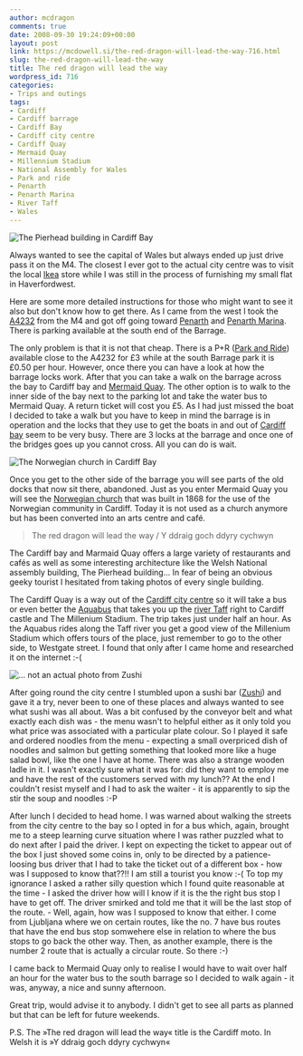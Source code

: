 ```yaml
---
author: mcdragon
comments: true
date: 2008-09-30 19:24:09+00:00
layout: post
link: https://mcdowell.si/the-red-dragon-will-lead-the-way-716.html
slug: the-red-dragon-will-lead-the-way
title: The red dragon will lead the way
wordpress_id: 716
categories:
- Trips and outings
tags:
- Cardiff
- Cardiff barrage
- Cardiff Bay
- Cardiff city centre
- Cardiff Quay
- Mermaid Quay
- Millennium Stadium
- National Assembly for Wales
- Park and ride
- Penarth
- Penarth Marina
- River Taff
- Wales
---
```


![The Pierhead building in Cardiff Bay](https://img.mcdowell.si/2008/09/the_pierhead_building_cardiff_bay1-1.jpg "The Pierhead building in Cardiff Bay")

Always wanted to see the capital of Wales but always ended up just drive pass it on the M4. The closest I ever got to the actual city centre was to visit the local [Ikea](https://en.wikipedia.org/wiki/IKEA) store while I was still in the process of furnishing my small flat in Haverfordwest.

Here are some more detailed instructions for those who might want to see it also but don't know how to get there. As I came from the west I took the [A4232](https://en.wikipedia.org/wiki/A4232_road) from the M4 and got off going toward [Penarth](https://en.wikipedia.org/wiki/Penarth) and [Penarth Marina](https://en.wikipedia.org/wiki/Penarth_Marina). There is parking available at the south end of the Barrage.

The only problem is that it is not that cheap. There is a P+R ([Park and Ride](https://en.wikipedia.org/wiki/Park_and_ride)) available close to the A4232 for £3 while at the south Barrage park it is £0.50 per hour. However, once there you can have a look at how the barrage locks work. After that you can take a walk on the barrage across the bay to Cardiff bay and [Mermaid Quay](https://www.mermaidquay.co.uk/). The other option is to walk to the inner side of the bay next to the parking lot and take the water bus to Mermaid Quay. A return ticket will cost you £5. As I had just missed the boat I decided to take a walk but you have to keep in mind the barrage is in operation and the locks that they use to get the boats in and out of [Cardiff bay](https://en.wikipedia.org/wiki/Cardiff_Bay) seem to be very busy. There are 3 locks at the barrage and once one of the bridges goes up you cannot cross. All you can do is wait.

![The Norwegian church in Cardiff Bay](https://img.mcdowell.si/2008/09/the_norwegian_church_cardiff_bay11-1.jpg "The Norwegian church in Cardiff Bay")

Once you get to the other side of the barrage you will see parts of the old docks that now sit there, abandoned. Just as you enter Mermaid Quay you will see the [Norwegian church](https://www.norwegianchurchcardiff.com/) that was built in 1868 for the use of the Norwegian community in Cardiff. Today it is not used as a church anymore but has been converted into an arts centre and café.


> The red dragon will lead the way / Y ddraig goch ddyry cychwyn


The Cardiff bay and Marmaid Quay offers a large variety of restaurants and cafés as well as some interesting architecture like the Welsh National assembly building, The Pierhead building... In fear of being an obvious geeky tourist I hesitated from taking photos of every single building.

The Cardiff Quay is a way out of the [Cardiff city centre](https://en.wikipedia.org/wiki/Cardiff_city_centre) so it will take a bus or even better the [Aquabus](https://www.cardiffaquabus.com/) that takes you up the [river Taff](https://en.wikipedia.org/wiki/River_Taff) right to Cardiff castle and The Millenium Stadium. The trip takes just under half an hour. As the Aquabus rides along the Taff river you get a good view of the Millenium Stadium which offers tours of the place, just remember to go to the other side, to Westgate street. I found that only after I came home and researched it on the internet :-(

![](https://img.mcdowell.si/2008/09/kaitenzushi21-1.jpg "... not an actual photo from Zushi")

After going round the city centre I stumbled upon a sushi bar ([Zushi](https://www.zushicardiff.com/)) and gave it a try, never been to one of these places and always wanted to see what sushi was all about. Was a bit confused by the conveyor belt and what exactly each dish was - the menu wasn't to helpful either as it only told you what price was associated with a particular plate colour. So I played it safe and ordered noodles from the menu - expecting a small overpriced dish of noodles and salmon but getting something that looked more like a huge salad bowl, like the one I have at home. There was also a strange wooden ladle in it. I wasn't exactly sure what it was for: did they want to employ me and have the rest of the customers served with my lunch?? At the end I couldn't resist myself and I had to ask the waiter - it is apparently to sip the stir the soup and noodles :-P


After lunch I decided to head home. I was warned about walking the streets from the city centre to the bay so I opted in for a bus which, again, brought me to a steep learning curve situation where I was rather puzzled what to do next after I paid the driver. I kept on expecting the ticket to appear out of the box I just shoved some coins in, only to be directed by a patience-loosing bus driver that I had to take the ticket out of a different box - how was I supposed to know that??!! I am still a tourist you know :-( To top my ignorance I asked a rather silly question which I found quite reasonable at the time - I asked the driver how will I know if it is the the right bus stop I have to get off. The driver smirked and told me that it will be the last stop of the route. - Well, again, how was I supposed to know that either. I come from Ljubljana where we on certain routes, like the no. 7 have bus routes that have the end bus stop somwehere else in relation to where the bus stops to go back the other way. Then, as another example, there is the number 2 route that is actually a circular route. So there :-)

I came back to Mermaid Quay only to realise I would have to wait over half an hour for the water bus to the south barrage so I decided to walk again - it was, anyway, a nice and sunny afternoon.

Great trip, would advise it to anybody. I didn't get to see all parts as planned but that can be left for future weekends.

P.S. The »The red dragon will lead the way« title is the Cardiff moto. In Welsh it is »Y ddraig goch ddyry cychwyn«
